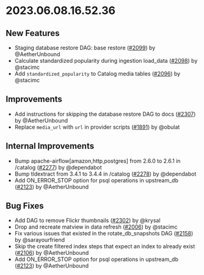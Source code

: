# 2023.06.08.16.52.36

## New Features

- Staging database restore DAG: base restore
  ([#2099](https://github.com/WordPress/openverse/pull/2099)) by @AetherUnbound
- Calculate standardized popularity during ingestion load_data
  ([#2098](https://github.com/WordPress/openverse/pull/2098)) by @stacimc
- Add `standardized_popularity` to Catalog media tables
  ([#2096](https://github.com/WordPress/openverse/pull/2096)) by @stacimc

## Improvements

- Add instructions for skipping the database restore DAG to docs
  ([#2307](https://github.com/WordPress/openverse/pull/2307)) by @AetherUnbound
- Replace `media_url` with `url` in provider scripts
  ([#1891](https://github.com/WordPress/openverse/pull/1891)) by @obulat

## Internal Improvements

- Bump apache-airflow[amazon,http,postgres] from 2.6.0 to 2.6.1 in /catalog
  ([#2277](https://github.com/WordPress/openverse/pull/2277)) by @dependabot
- Bump tldextract from 3.4.1 to 3.4.4 in /catalog
  ([#2278](https://github.com/WordPress/openverse/pull/2278)) by @dependabot
- Add ON_ERROR_STOP option for psql operations in upstream_db
  ([#2123](https://github.com/WordPress/openverse/pull/2123)) by @AetherUnbound

## Bug Fixes

- Add DAG to remove Flickr thumbnails
  ([#2302](https://github.com/WordPress/openverse/pull/2302)) by @krysal
- Drop and recreate matview in data refresh
  ([#2006](https://github.com/WordPress/openverse/pull/2006)) by @stacimc
- Fix various issues that existed in the rotate_db_snapshots DAG
  ([#2158](https://github.com/WordPress/openverse/pull/2158)) by @sarayourfriend
- Skip the create filtered index steps that expect an index to already exist
  ([#2106](https://github.com/WordPress/openverse/pull/2106)) by @AetherUnbound
- Add ON_ERROR_STOP option for psql operations in upstream_db
  ([#2123](https://github.com/WordPress/openverse/pull/2123)) by @AetherUnbound

